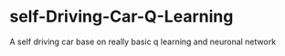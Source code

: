 # self-Driving-Car-Q-Learning
A self driving car base on really basic q learning and neuronal network
